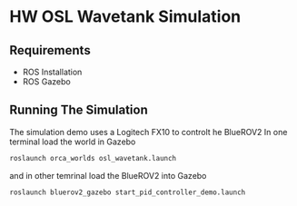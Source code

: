 # HW OSL Wavetank Simulation
## Requirements
- ROS Installation
- ROS Gazebo 

## Running The Simulation
The simulation demo uses a Logitech FX10 to controlt he BlueROV2 In one terminal load the world in Gazebo

```bash
roslaunch orca_worlds osl_wavetank.launch
```

and in other temrinal load the BlueROV2 into Gazebo

```bash
roslaunch bluerov2_gazebo start_pid_controller_demo.launch
```
